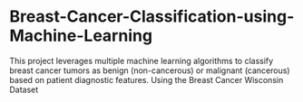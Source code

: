 # Breast-Cancer-Classification-using-Machine-Learning
This project leverages multiple machine learning algorithms to classify breast cancer tumors as benign (non-cancerous) or malignant (cancerous) based on patient diagnostic features. Using the Breast Cancer Wisconsin Dataset
